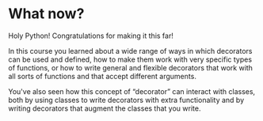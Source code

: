 # What now?

Holy Python!
Congratulations for making it this far!

In this course you learned about a wide range of ways in which decorators can be used and defined, how to make them work with very specific types of functions, or how to write general and flexible decorators that work with all sorts of functions and that accept different arguments.

You've also seen how this concept of “decorator” can interact with classes, both by using classes to write decorators with extra functionality and by writing decorators that augment the classes that you write.

